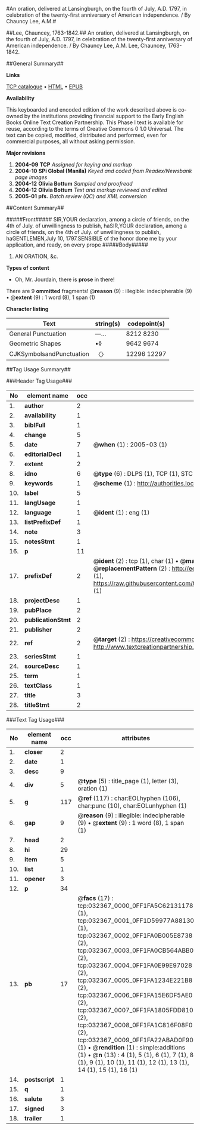 #An oration, delivered at Lansingburgh, on the fourth of July, A.D. 1797, in celebration of the twenty-first anniversary of American independence. / By Chauncy Lee, A.M.#

##Lee, Chauncey, 1763-1842.##
An oration, delivered at Lansingburgh, on the fourth of July, A.D. 1797, in celebration of the twenty-first anniversary of American independence. / By Chauncy Lee, A.M.
Lee, Chauncey, 1763-1842.

##General Summary##

**Links**

[TCP catalogue](http://www.ota.ox.ac.uk/tcp/)  • 
[HTML](http://tei.it.ox.ac.uk/tcp/Texts-HTML/free/N24/N24454.html)  • 
[EPUB](http://tei.it.ox.ac.uk/tcp/Texts-EPUB/free/N24/N24454.epub)

**Availability**

This keyboarded and encoded edition of the
	       work described above is co-owned by the institutions
	       providing financial support to the Early English Books
	       Online Text Creation Partnership. This Phase I text is
	       available for reuse, according to the terms of Creative
	       Commons 0 1.0 Universal. The text can be copied,
	       modified, distributed and performed, even for
	       commercial purposes, all without asking permission.

**Major revisions**

1. __2004-09__ __TCP__ *Assigned for keying and markup*
1. __2004-10__ __SPi Global (Manila)__ *Keyed and coded from Readex/Newsbank page images*
1. __2004-12__ __Olivia Bottum__ *Sampled and proofread*
1. __2004-12__ __Olivia Bottum__ *Text and markup reviewed and edited*
1. __2005-01__ __pfs.__ *Batch review (QC) and XML conversion*

##Content Summary##

#####Front#####
SIR,YOUR declaration, among a circle of friends, on the 4th of July. of unwillingness to publish, haSIR,YOUR declaration, among a circle of friends, on the 4th of July. of unwillingness to publish, haGENTLEMEN,July 10, 1797.SENSIBLE of the honor done me by your application, and ready, on every prope
#####Body#####

1. AN ORATION, &c.

**Types of content**

  * Oh, Mr. Jourdain, there is **prose** in there!

There are 9 **ommitted** fragments! 
 @__reason__ (9) : illegible: indecipherable (9)  •  @__extent__ (9) : 1 word (8), 1 span (1)

**Character listing**


|Text|string(s)|codepoint(s)|
|---|---|---|
|General Punctuation|—…|8212 8230|
|Geometric Shapes|▪◊|9642 9674|
|CJKSymbolsandPunctuation|〈〉|12296 12297|

##Tag Usage Summary##

###Header Tag Usage###

|No|element name|occ|attributes|
|---|---|---|---|
|1.|__author__|2||
|2.|__availability__|1||
|3.|__biblFull__|1||
|4.|__change__|5||
|5.|__date__|7| @__when__ (1) : 2005-03 (1)|
|6.|__editorialDecl__|1||
|7.|__extent__|2||
|8.|__idno__|6| @__type__ (6) : DLPS (1), TCP (1), STC (1), NOTIS (1), IMAGE-SET (1), EVANS-CITATION (1)|
|9.|__keywords__|1| @__scheme__ (1) : http://authorities.loc.gov/ (1)|
|10.|__label__|5||
|11.|__langUsage__|1||
|12.|__language__|1| @__ident__ (1) : eng (1)|
|13.|__listPrefixDef__|1||
|14.|__note__|3||
|15.|__notesStmt__|1||
|16.|__p__|11||
|17.|__prefixDef__|2| @__ident__ (2) : tcp (1), char (1)  •  @__matchPattern__ (2) : ([0-9\-]+):([0-9IVX]+) (1), (.+) (1)  •  @__replacementPattern__ (2) : http://eebo.chadwyck.com/downloadtiff?vid=$1&page=$2 (1), https://raw.githubusercontent.com/textcreationpartnership/Texts/master/tcpchars.xml#$1 (1)|
|18.|__projectDesc__|1||
|19.|__pubPlace__|2||
|20.|__publicationStmt__|2||
|21.|__publisher__|2||
|22.|__ref__|2| @__target__ (2) : https://creativecommons.org/publicdomain/zero/1.0/ (1), http://www.textcreationpartnership.org/docs/. (1)|
|23.|__seriesStmt__|1||
|24.|__sourceDesc__|1||
|25.|__term__|1||
|26.|__textClass__|1||
|27.|__title__|3||
|28.|__titleStmt__|2||


###Text Tag Usage###

|No|element name|occ|attributes|
|---|---|---|---|
|1.|__closer__|2||
|2.|__date__|1||
|3.|__desc__|9||
|4.|__div__|5| @__type__ (5) : title_page (1), letter (3), oration (1)|
|5.|__g__|117| @__ref__ (117) : char:EOLhyphen (106), char:punc (10), char:EOLunhyphen (1)|
|6.|__gap__|9| @__reason__ (9) : illegible: indecipherable (9)  •  @__extent__ (9) : 1 word (8), 1 span (1)|
|7.|__head__|2||
|8.|__hi__|29||
|9.|__item__|5||
|10.|__list__|1||
|11.|__opener__|3||
|12.|__p__|34||
|13.|__pb__|17| @__facs__ (17) : tcp:032367_0000_0FF1FA5C62131178 (1), tcp:032367_0001_0FF1D59977A88130 (1), tcp:032367_0002_0FF1FA0B005E8738 (2), tcp:032367_0003_0FF1FA0CB564ABB0 (2), tcp:032367_0004_0FF1FA0E99E97028 (2), tcp:032367_0005_0FF1FA1234E221B8 (2), tcp:032367_0006_0FF1FA15E6DF5AE0 (2), tcp:032367_0007_0FF1FA1805FDD810 (2), tcp:032367_0008_0FF1FA1C816F08F0 (2), tcp:032367_0009_0FF1FA22ABAD0F90 (1)  •  @__rendition__ (1) : simple:additions (1)  •  @__n__ (13) : 4 (1), 5 (1), 6 (1), 7 (1), 8 (1), 9 (1), 10 (1), 11 (1), 12 (1), 13 (1), 14 (1), 15 (1), 16 (1)|
|14.|__postscript__|1||
|15.|__q__|1||
|16.|__salute__|3||
|17.|__signed__|3||
|18.|__trailer__|1||
